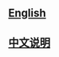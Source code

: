 [English](http://github.com/funny/unitest/blob/master/README_EN.md)
---------

[中文说明](http://github.com/funny/unitest/blob/master/README_CN.md)
---------